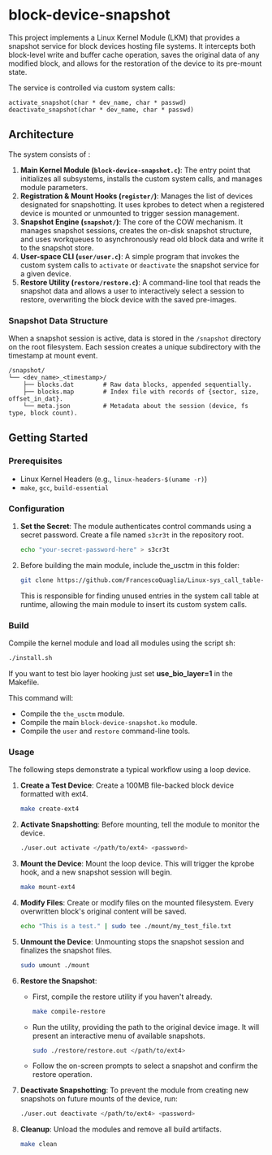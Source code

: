 # block-device-snapshot

This project implements a Linux Kernel Module (LKM) that provides a snapshot service for block devices hosting file systems. It intercepts both block-level write  and buffer cache operation, saves the original data of any modified block, and allows for the restoration of the device to its pre-mount state.

The service is controlled via custom system calls:

    activate_snapshot(char * dev_name, char * passwd)
    deactivate_snapshot(char * dev_name, char * passwd) 


## Architecture

The system consists of :

1.  **Main Kernel Module (`block-device-snapshot.c`)**: The entry point that initializes all subsystems, installs the custom system calls, and manages module parameters.
2.  **Registration & Mount Hooks (`register/`)**: Manages the list of devices designated for snapshotting. It uses kprobes to detect when a registered device is mounted or unmounted to trigger session management.
3.  **Snapshot Engine (`snapshot/`)**: The core of the COW mechanism. It manages snapshot sessions, creates the on-disk snapshot structure, and uses workqueues to asynchronously read old block data and write it to the snapshot store.
5.  **User-space CLI (`user/user.c`)**: A simple program that invokes the custom system calls to `activate` or `deactivate` the snapshot service for a given device.
6.  **Restore Utility (`restore/restore.c`)**: A command-line tool that reads the snapshot data and allows a user to interactively select a session to restore, overwriting the block device with the saved pre-images.

### Snapshot Data Structure

When a snapshot session is active, data is stored in the `/snapshot` directory on the root filesystem. Each session creates a unique subdirectory with the timestamp at mount event.

```
/snapshot/
└── <dev_name>_<timestamp>/
    ├── blocks.dat        # Raw data blocks, appended sequentially.
    ├── blocks.map        # Index file with records of {sector, size, offset_in_dat}.
    └── meta.json         # Metadata about the session (device, fs type, block count).
```

## Getting Started

### Prerequisites

*   Linux Kernel Headers (e.g., `linux-headers-$(uname -r)`)
*   `make`, `gcc`, `build-essential`

### Configuration

1.  **Set the Secret**: The module authenticates control commands using a secret password. Create a file named `s3cr3t` in the repository root.

    ```bash
    echo "your-secret-password-here" > s3cr3t
    ```
2. Before building the main module, include the_usctm in this folder:
    ```bash
    git clone https://github.com/FrancescoQuaglia/Linux-sys_call_table-discoverer.git
    ```
    This is responsible for finding unused entries in the system call table at runtime, allowing the main module to insert its custom system calls.

### Build

Compile the kernel module and load all modules using the script sh:

```bash
./install.sh
```
If you want to test bio layer hooking just set **use_bio_layer=1** in the Makefile.

This command will:
*   Compile the `the_usctm` module.
*   Compile the main `block-device-snapshot.ko` module.
*   Compile the `user` and `restore` command-line tools.

### Usage

The following steps demonstrate a typical workflow using a loop device.

1.  **Create a Test Device**: Create a 100MB file-backed block device formatted with ext4.

    ```bash
    make create-ext4
    ```

2.  **Activate Snapshotting**: Before mounting, tell the module to monitor the device.

    ```bash
    ./user.out activate </path/to/ext4> <password>
    ```

4.  **Mount the Device**: Mount the loop device. This will trigger the kprobe hook, and a new snapshot session will begin.

    ```bash
    make mount-ext4
    ```

5.  **Modify Files**: Create or modify files on the mounted filesystem. Every overwritten block's original content will be saved.

    ```bash
    echo "This is a test." | sudo tee ./mount/my_test_file.txt
    ```

6.  **Unmount the Device**: Unmounting stops the snapshot session and finalizes the snapshot files.

    ```bash
    sudo umount ./mount
    ```

7.  **Restore the Snapshot**:
    *   First, compile the restore utility if you haven't already.
        ```bash
        make compile-restore
        ```
    *   Run the utility, providing the path to the original device image. It will present an interactive menu of available snapshots.

        ```bash
        sudo ./restore/restore.out </path/to/ext4>
        ```
    *   Follow the on-screen prompts to select a snapshot and confirm the restore operation.

8.  **Deactivate Snapshotting**: To prevent the module from creating new snapshots on future mounts of the device, run:

    ```bash
    ./user.out deactivate </path/to/ext4> <password>
    ```

9.  **Cleanup**: Unload the modules and remove all build artifacts.

    ```bash
    make clean
    ```


